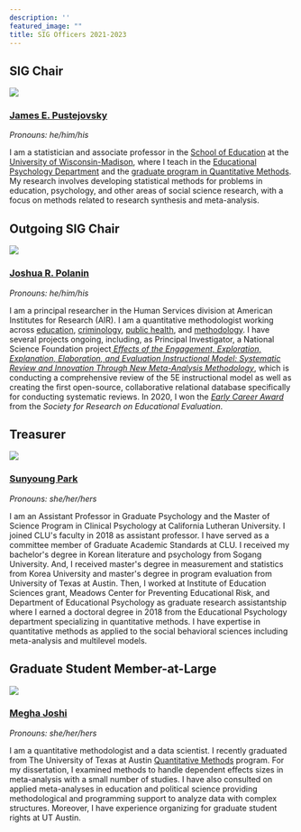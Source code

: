 ```yaml
---
description: ''
featured_image: ""
title: SIG Officers 2021-2023
---
```


## **SIG Chair**

![](/images/jep.jpg)

### [**James E. Pustejovsky**](https://www.jepusto.com/)

*Pronouns: he/him/his*

I am a statistician and associate professor in the [School of Education](https://education.wisc.edu/) at the [University of Wisconsin-Madison](https://www.wisc.edu/), where I teach in the [Educational Psychology Department](https://edpsych.education.wisc.edu/) and the [graduate program in Quantitative Methods](https://edpsych.education.wisc.edu/academics/quantitative-methods/). My research involves developing statistical methods for problems in education, psychology, and other areas of social science research, with a focus on methods related to research synthesis and meta-analysis.

## **Outgoing SIG Chair**

![](/images/jp.jpg)

### [**Joshua R. Polanin**](https://www.air.org/person/joshua-r-polanin)

*Pronouns: he/him/his*

I am a principal researcher in the Human Services division at American Institutes for Research (AIR). I am a quantitative methodologist working across [education](https://journals.sagepub.com/doi/full/10.1177/2332858418791991), [criminology](https://journals.sagepub.com/doi/full/10.3102/0034654316632061?casa_token=iaFE1DQIdtMAAAAA%3AIj1ZuO3RB2iahN3uXFqvjjj2VLH4UHXH899AEn_uPCXE68HaiOLsVAigPkiZ8SIlwOli6eu_e6HHQQ), [public health](https://www.tandfonline.com/doi/abs/10.1080/13811118.2019.1663329), and [methodology](https://journals.sagepub.com/doi/full/10.1177/1745691620906416?casa_token=IQGRUs59TBkAAAAA%3AwlKa2v1PW5UejPF9ncqKyqWswOF7caM8a04TLrhvGuHfUh_VlBKIyOp2cujJhUV4dylF24rJGTyBNA). I have several projects ongoing, including, as Principal Investigator, a National Science Foundation project[
*Effects of the Engagement, Exploration, Explanation, Elaboration, and Evaluation Instructional Model: Systematic Review and Innovation Through New Meta-Analysis Methodology*](https://www.research.gov/research-portal/appmanager/base/desktop;jsessionid=Gz4hfpjRr0HrQTL2m48MQLBKz87LwztX6HgjDhpVLT62B1y4bMSY!717582469!-1003691897?_nfpb=true&_windowLabel=rsrViewAllAwards_1_2&wsrp-urlType=blockingAction&wsrp-url=&wsrp-requiresRewrite=&wsrp-navigationalState=eJyLL07OL0i1Tc-JT0rMUYNQtgBZ6Af8&wsrp-interactionState=wlprsrViewAllAwards_1_2_action%3DviewRsrDetail%26wlprsrViewAllAwards_1_2_fedAwrdId%3D2000672&wsrp-mode=wsrp%3Aview&wsrp-windowState=), which is conducting a comprehensive review of the 5E instructional model as well as creating the first open-source, collaborative relational database specifically for conducting systematic reviews. In 2020, I won the [*Early Career Award*](https://www.sree.org/2020-early-career-winners-announcement) from the *Society for Research on Educational Evaluation*.

## Treasurer

![](/images/sp.jpg)

### [**Sunyoung Park**](https://www.callutheran.edu/faculty/profile.html?id=sunyoungpark)

*Pronouns: she/her/hers*

I am an Assistant Professor in Graduate Psychology and the Master of Science Program in Clinical Psychology at California Lutheran University. I joined CLU's faculty in 2018 as assistant professor. I have served as a committee member of Graduate Academic Standards at CLU. I received my bachelor's degree in Korean literature and psychology from Sogang University. And, I received master's degree in measurement and statistics from Korea University and master's degree in program evaluation from University of Texas at Austin. Then, I worked at Institute of Education Sciences grant, Meadows Center for Preventing Educational Risk, and Department of Educational Psychology as graduate research assistantship where I earned a doctoral degree in 2018 from the Educational Psychology department specializing in quantitative methods. I have expertise in quantitative methods as applied to the social behavioral sciences including meta-analysis and multilevel models. 

## Graduate Student Member-at-Large

![](/images/mj.jpeg)

### [**Megha Joshi**](https://meghapsimatrix.com/)

*Pronouns: she/her/hers*

I am a quantitative methodologist and a data scientist. I recently graduated from The University of Texas at Austin [Quantitative Methods](https://education.utexas.edu/departments/educational-psychology/graduate-programs/quantitative-methods) program. For my dissertation, I examined methods to handle dependent effects sizes in meta-analysis with a small number of studies. I have also consulted on applied meta-analyses in education and political science providing methodological and programming support to analyze data with complex structures. Moreover, I have experience organizing for graduate student rights at UT Austin.
